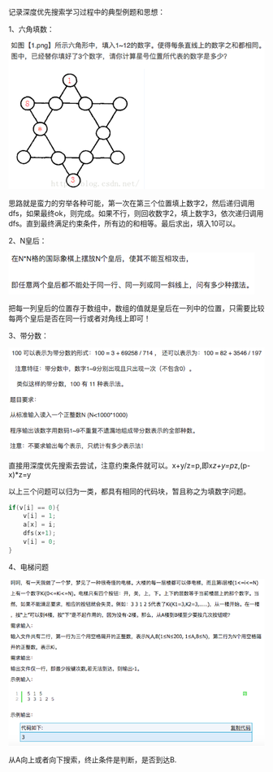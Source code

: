 记录深度优先搜索学习过程中的典型例题和思想：

1、六角填数：

![images](./images/1.png)

思路就是蛮力的穷举各种可能，第一次在第三个位置填上数字2，然后递归调用dfs，如果最终ok，则完成。如果不行，则回收数字2，填上数字3，依次递归调用dfs。直到最终满足约束条件，所有边的和相等。最后求出，填入10可以。

2、N皇后：

![images](./images/2.png)

把每一列皇后的位置存于数组中，数组的值就是皇后在一列中的位置，只需要比较每两个皇后是否在同一行或者对角线上即可！

3、带分数：

![images](./images/3.png)

直接用深度优先搜索去尝试，注意约束条件就可以。x+y/z=p,即x*z+y=p*z,(p-x)*z=y

以上三个问题可以归为一类，都具有相同的代码块，暂且称之为填数字问题。

``` c++
if(v[i] == 0){
    v[i] = 1;
    a[x] = i;
    dfs(x+1);
    v[i] = 0;
}
```

4、电梯问题

![images](./images/4.png)

从A向上或者向下搜索，终止条件是判断，是否到达B.
